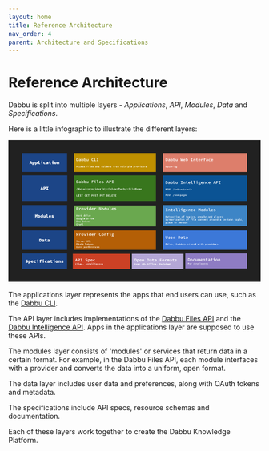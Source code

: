 ```yaml
---
layout: home
title: Reference Architecture
nav_order: 4
parent: Architecture and Specifications
---
```


# Reference Architecture

Dabbu is split into multiple layers - _Applications_, _API_, _Modules_, _Data_ and _Specifications_.

Here is a little infographic to illustrate the different layers:

[![Reference Architecture](/media/ReferenceArchitecture.png)](/media/ReferenceArchitecture.png)

The applications layer represents the apps that end users can use, such as the [Dabbu CLI](/impls/cli).

The API layer includes implementations of the [Dabbu Files API](/files_api/) and the [Dabbu Intelligence API](/intel_api/). Apps in the applications layer are supposed to use these APIs.

The modules layer consists of 'modules' or services that return data in a certain format. For example, in the Dabbu Files API, each module interfaces with a provider and converts the data into a uniform, open format.

The data layer includes user data and preferences, along with OAuth tokens and metadata.

The specifications include API specs, resource schemas and documentation.

Each of these layers work together to create the Dabbu Knowledge Platform.
